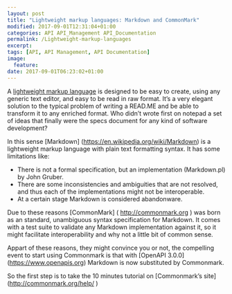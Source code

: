 ```yaml
---
layout: post
title: "Lightweight markup languages: Markdown and CommonMark"
modified: 2017-09-01T12:31:04+01:00
categories: API API_Management API_Documentation
permalink: /Lightweight-markup-languages
excerpt:
tags: [API, API Management, API Documentation]
image:
  feature:
date: 2017-09-01T06:23:02+01:00
---
```


A [lightweight markup language](https://en.wikipedia.org/wiki/Lightweight_markup_language) is designed to be easy to create, using any generic text editor, and easy to be read in raw format. It’s a very elegant solution to the typical problem of writing a READ.ME and be able to transform it to any enriched format. Who didn’t wrote first on notepad a set of ideas that finally were the specs document for any kind of software development?

In this sense [Markdown] (https://en.wikipedia.org/wiki/Markdown) is a lightweight markup language with plain text formatting syntax. It has some limitations like:
+ There is not a formal specification, but an implementation (Markdown.pl) by John Gruber.
+ There are some inconsistencies and ambiguities that are not resolved, and thus each of the implementations might not be interoperable.
+ At a certain stage Markdown is considered abandonware.

Due to these reasons [CommonMark] ( http://commonmark.org ) was born as an standard, unambiguous syntax specification for Markdown. It comes with a test suite to validate any Markdown implementation against it, so it might facilitate interoperability and why not a little bit of common sense.

Appart of these reasons, they might convince you or not,  the compelling event to start using Commonmark is that with [OpenAPI 3.0.0] (https://www.openapis.org) Markdown is now substituted by Commonmark.

So the first step is to take the 10 minutes tutorial on [Commonmark’s site] (http://commonmark.org/help/ )
